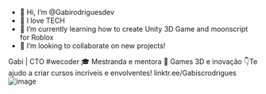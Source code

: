 - 👋 Hi, I’m @Gabirodriguesdev
- 👀 I love TECH
- 🌱 I’m currently learning how to create  Unity 3D Game and moonscript for Roblox
- 💞️ I’m looking to collaborate on new projects!

Gabi | CTO #wecoder
🎓 Mestranda e mentora
🚀 Games 3D e inovação
👇Te ajudo a criar cursos incríveis e envolventes!
linktr.ee/Gabiscrodrigues ![image](https://github.com/Gabirodriguesdev/Gabirodriguesdev/assets/92934830/6013ad6c-72c2-4b01-87b2-11a56b58adbf)
